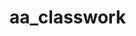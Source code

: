 # aa_classwork
 
                       
                       
                       
                                                             
          
               
          
                        
          

          
                         
          

          
                         
          


                                  
          

          
                         
          
                        
          

          
                         
          
                        
          

          
                         
          

                         
          
